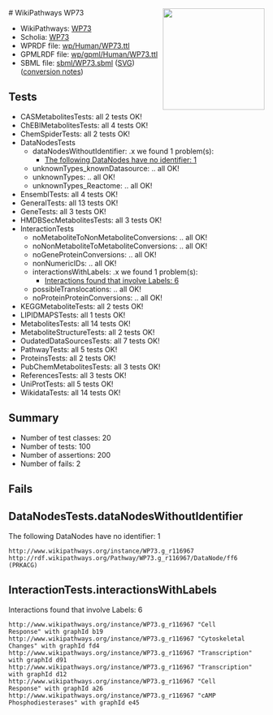 <img style="float: right; width: 200px" src="../logo.png" />
# WikiPathways WP73

* WikiPathways: [WP73](https://identifiers.org/wikipathways:WP73)
* Scholia: [WP73](https://scholia.toolforge.org/wikipathways/WP73)
* WPRDF file: [wp/Human/WP73.ttl](../wp/Human/WP73.ttl)
* GPMLRDF file: [wp/gpml/Human/WP73.ttl](../wp/gpml/Human/WP73.ttl)
* SBML file: [sbml/WP73.sbml](../sbml/WP73.sbml) ([SVG](../sbml/WP73.svg)) ([conversion notes](../sbml/WP73.txt))

## Tests
* CASMetabolitesTests: all 2 tests OK!
* ChEBIMetabolitesTests: all 4 tests OK!
* ChemSpiderTests: all 2 tests OK!
* DataNodesTests
    * dataNodesWithoutIdentifier: .x we found 1 problem(s):
        * [The following DataNodes have no identifier: 1](#d2d32fa0)
    * unknownTypes_knownDatasource: .. all OK!
    * unknownTypes: .. all OK!
    * unknownTypes_Reactome: .. all OK!
* EnsemblTests: all 4 tests OK!
* GeneralTests: all 13 tests OK!
* GeneTests: all 3 tests OK!
* HMDBSecMetabolitesTests: all 3 tests OK!
* InteractionTests
    * noMetaboliteToNonMetaboliteConversions: .. all OK!
    * noNonMetaboliteToMetaboliteConversions: .. all OK!
    * noGeneProteinConversions: .. all OK!
    * nonNumericIDs: .. all OK!
    * interactionsWithLabels: .x we found 1 problem(s):
        * [Interactions found that involve Labels: 6](#630d267d)
    * possibleTranslocations: .. all OK!
    * noProteinProteinConversions: .. all OK!
* KEGGMetaboliteTests: all 2 tests OK!
* LIPIDMAPSTests: all 1 tests OK!
* MetabolitesTests: all 14 tests OK!
* MetaboliteStructureTests: all 2 tests OK!
* OudatedDataSourcesTests: all 7 tests OK!
* PathwayTests: all 5 tests OK!
* ProteinsTests: all 2 tests OK!
* PubChemMetabolitesTests: all 3 tests OK!
* ReferencesTests: all 3 tests OK!
* UniProtTests: all 5 tests OK!
* WikidataTests: all 14 tests OK!


## Summary

* Number of test classes: 20
* Number of tests: 100
* Number of assertions: 200
* Number of fails: 2

## Fails

<a name="d2d32fa0" />

## DataNodesTests.dataNodesWithoutIdentifier

The following DataNodes have no identifier: 1
```
http://www.wikipathways.org/instance/WP73.g_r116967 http://rdf.wikipathways.org/Pathway/WP73.g_r116967/DataNode/ff6 (PRKACG)
```

<a name="630d267d" />

## InteractionTests.interactionsWithLabels

Interactions found that involve Labels: 6
```
http://www.wikipathways.org/instance/WP73.g_r116967 "Cell
Response" with graphId b19
http://www.wikipathways.org/instance/WP73.g_r116967 "Cytoskeletal
Changes" with graphId fd4
http://www.wikipathways.org/instance/WP73.g_r116967 "Transcription" with graphId d91
http://www.wikipathways.org/instance/WP73.g_r116967 "Transcription" with graphId d12
http://www.wikipathways.org/instance/WP73.g_r116967 "Cell
Response" with graphId a26
http://www.wikipathways.org/instance/WP73.g_r116967 "cAMP
Phosphodiesterases" with graphId e45
```

